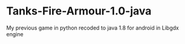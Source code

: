 # Tanks-Fire-Armour-1.0-java
My previous game in python recoded to java 1.8 for android in Libgdx engine
